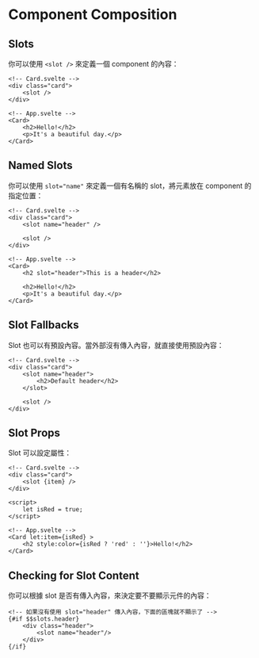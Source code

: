 # Component Composition

## Slots

你可以使用 `<slot />` 來定義一個 component 的內容：

```svelte
<!-- Card.svelte -->
<div class="card">
    <slot />
</div>
```

```svelte
<!-- App.svelte -->
<Card>
    <h2>Hello!</h2>
    <p>It's a beautiful day.</p>
</Card>
```

## Named Slots

你可以使用 `slot="name"` 來定義一個有名稱的 slot，將元素放在 component 的指定位置：

```svelte
<!-- Card.svelte -->
<div class="card">
    <slot name="header" />

    <slot />
</div>
```

```svelte
<!-- App.svelte -->
<Card>
    <h2 slot="header">This is a header</h2>

    <h2>Hello!</h2>
    <p>It's a beautiful day.</p>
</Card>
```

## Slot Fallbacks

Slot 也可以有預設內容。當外部沒有傳入內容，就直接使用預設內容：

```svelte
<!-- Card.svelte -->
<div class="card">
    <slot name="header">
        <h2>Default header</h2>
    </slot>

    <slot />
</div>
```

## Slot Props

Slot 可以設定屬性：

```svelte
<!-- Card.svelte -->
<div class="card">
    <slot {item} />
</div>
```

```svelte
<script>
    let isRed = true;
</script>

<!-- App.svelte -->
<Card let:item={isRed} >
    <h2 style:color={isRed ? 'red' : ''}>Hello!</h2>
</Card>
```

## Checking for Slot Content

你可以根據 slot 是否有傳入內容，來決定要不要顯示元件的內容：

```svelte
<!-- 如果沒有使用 slot="header" 傳入內容，下面的區塊就不顯示了 -->
{#if $$slots.header}
    <div class="header">
        <slot name="header"/>
    </div>
{/if}
```
